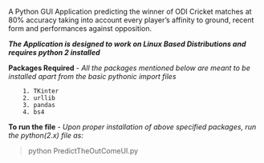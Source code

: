 A Python GUI Application predicting the winner of ODI Cricket matches at 80% accuracy taking into account every player’s affinity to ground, recent form and performances against opposition.

**_The Application is designed to work on Linux Based Distributions and requires python 2 installed_**

**Packages Required** - _All the packages mentioned below are meant to be installed apart from the basic pythonic import files_
```	
	1. TKinter
	2. urllib
	3. pandas
	4. bs4
```

**To run the file** -
_Upon proper installation of above specified packages, run the python(2.x) file as:_
> python PredictTheOutComeUI.py
